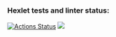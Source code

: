 ### Hexlet tests and linter status:
[![Actions Status](https://github.com/NevermoreKatana/python-project-49/workflows/hexlet-check/badge.svg)](https://github.com/NevermoreKatana/python-project-49/actions)
<a href="https://codeclimate.com/github/NevermoreKatana/python-project-49/maintainability"><img src="https://api.codeclimate.com/v1/badges/4517940bc5185bb713bc/maintainability" /></a>
